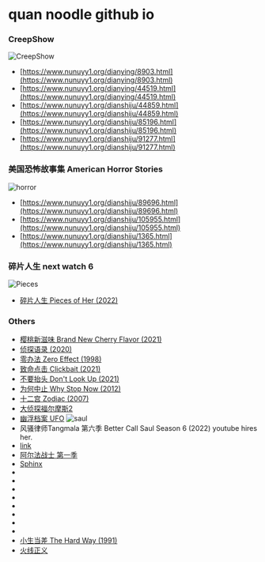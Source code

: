 
# quan noodle github io

### CreepShow

![CreepShow](https://pic.rmb.bdstatic.com/bjh/b590bd31b1fab367246f9e51c3636507.jpeg)

* [https://www.nunuyy1.org/dianying/8903.html](https://www.nunuyy1.org/dianying/8903.html)
* [https://www.nunuyy1.org/dianying/44519.html](https://www.nunuyy1.org/dianying/44519.html)
* [https://www.nunuyy1.org/dianshiju/44859.html](https://www.nunuyy1.org/dianshiju/44859.html)
* [https://www.nunuyy1.org/dianshiju/85196.html](https://www.nunuyy1.org/dianshiju/85196.html)
* [https://www.nunuyy1.org/dianshiju/91277.html](https://www.nunuyy1.org/dianshiju/91277.html)

### 美国恐怖故事集 American Horror Stories

![horror](https://pic.rmb.bdstatic.com/bjh/47b86c09b419d7199459a6d9f1c9a106.jpeg)

* [https://www.nunuyy1.org/dianshiju/89696.html](https://www.nunuyy1.org/dianshiju/89696.html)
* [https://www.nunuyy1.org/dianshiju/105955.html](https://www.nunuyy1.org/dianshiju/105955.html)
* [https://www.nunuyy1.org/dianshiju/1365.html](https://www.nunuyy1.org/dianshiju/1365.html)

### 碎片人生 next watch 6
![Pieces](https://pic.rmb.bdstatic.com/bjh/71a7a9226040936fa71377defeb6f3b8.jpeg)
* [碎片人生 Pieces of Her (2022)](https://www.nunuyy1.org/dianshiju/97741.html)


### Others

* [樱桃新滋味 Brand New Cherry Flavor (2021) ](https://www.nunuyy1.org/dianshiju/90422.html)
* [侦探语录 (2020)](https://www.nunuyy1.org/dianshiju/76687.html)
* [零办法 Zero Effect (1998)](https://www.nunuyy2.org/dianying/106335.html)
* [致命点击 Clickbait (2021)](https://www.nunuyy2.org/dianshiju/90555.html)
* [不要抬头 Don't Look Up (2021)](https://www.nunuyy2.org/dianying/94596.html)
* [为何中止 Why Stop Now (2012)](https://www.nunuyy2.org/dianying/95619.html)
* [十二宫 Zodiac (2007)](https://www.nunuyy2.org/dianying/11554.html)
* [大侦探福尔摩斯2](https://www.nunuyy2.org/dianying/7169.html)
* [幽浮档案 UFO](https://www.nunuyy2.org/dianying/74166.html)
![saul](https://pic.rmb.bdstatic.com/bjh/140f4a5f0c48fe6351ba072ce2c336ec.jpeg)
* 风骚律师Tangmala 第六季 Better Call Saul Season 6 (2022) youtube hires her.
* [link](https://www.nunuyy2.org/dianshiju/99671.html)
* [阿尔法战士 第一季](https://www.nunuyy2.org/dianshiju/16319.html)
* [Sphinx](https://www.nunuyy2.org/dianying/99075.html)
* []()
* []()
* []()
* []()
* []()
* []()
* []()
* []()
* [小生当差 The Hard Way (1991)](https://www.nunuyy2.org/dianying/13836.html)
* [火线正义](https://www.nunuyy2.org/dianying/107108.html)
